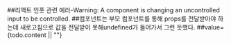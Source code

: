 ##리액트 인풋 관련 에러-Warning: A component is changing an uncontrolled input to be controlled.
##컴포넌트는 부모 컴포넌트를 통해 props를 전달받아야 하는데 새로고침으로 값을 전달받이 못해undefined가 들어가서 그런 듯했다.
##value={todo.content || ""}